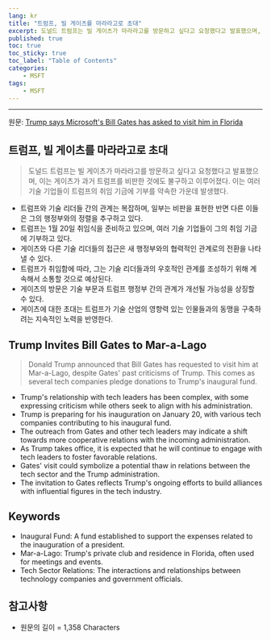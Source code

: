 ```yaml
---
lang: kr
title: "트럼프, 빌 게이츠를 마라라고로 초대"
excerpt: 도널드 트럼프는 빌 게이츠가 마라라고를 방문하고 싶다고 요청했다고 발표했으며, 이는 게이츠가 과거 트럼프를 비판한 것에도 불구하고 이루어졌다. 이는 여러 기술 기업들이 트럼프의 취임 기금에 기부를 약속한 가운데 발생했다.
published: true
toc: true
toc_sticky: true
toc_label: "Table of Contents"
categories:
    - MSFT
tags:
    - MSFT
---
```


---

  원문: [Trump says Microsoft's Bill Gates has asked to visit him in Florida](https://www.investing.com/news/stock-market-news/trump-says-microsofts-bill-gates-has-asked-to-visit-him-in-florida-3790005)

## 트럼프, 빌 게이츠를 마라라고로 초대

> 도널드 트럼프는 빌 게이츠가 마라라고를 방문하고 싶다고 요청했다고 발표했으며, 이는 게이츠가 과거 트럼프를 비판한 것에도 불구하고 이루어졌다. 이는 여러 기술 기업들이 트럼프의 취임 기금에 기부를 약속한 가운데 발생했다.


- 트럼프와 기술 리더들 간의 관계는 복잡하며, 일부는 비판을 표현한 반면 다른 이들은 그의 행정부와의 정렬을 추구하고 있다.
- 트럼프는 1월 20일 취임식을 준비하고 있으며, 여러 기술 기업들이 그의 취임 기금에 기부하고 있다.
- 게이츠와 다른 기술 리더들의 접근은 새 행정부와의 협력적인 관계로의 전환을 나타낼 수 있다.
- 트럼프가 취임함에 따라, 그는 기술 리더들과의 우호적인 관계를 조성하기 위해 계속해서 소통할 것으로 예상된다.
- 게이츠의 방문은 기술 부문과 트럼프 행정부 간의 관계가 개선될 가능성을 상징할 수 있다.
- 게이츠에 대한 초대는 트럼프가 기술 산업의 영향력 있는 인물들과의 동맹을 구축하려는 지속적인 노력을 반영한다.

## Trump Invites Bill Gates to Mar-a-Lago

> Donald Trump announced that Bill Gates has requested to visit him at Mar-a-Lago, despite Gates' past criticisms of Trump. This comes as several tech companies pledge donations to Trump's inaugural fund.


- Trump's relationship with tech leaders has been complex, with some expressing criticism while others seek to align with his administration.
- Trump is preparing for his inauguration on January 20, with various tech companies contributing to his inaugural fund.
- The outreach from Gates and other tech leaders may indicate a shift towards more cooperative relations with the incoming administration.
- As Trump takes office, it is expected that he will continue to engage with tech leaders to foster favorable relations.
- Gates' visit could symbolize a potential thaw in relations between the tech sector and the Trump administration.
- The invitation to Gates reflects Trump's ongoing efforts to build alliances with influential figures in the tech industry.

## Keywords

- Inaugural Fund: A fund established to support the expenses related to the inauguration of a president.
- Mar-a-Lago: Trump's private club and residence in Florida, often used for meetings and events.
- Tech Sector Relations: The interactions and relationships between technology companies and government officials.

## 참고사항

- 원문의 길이 = 1,358 Characters

